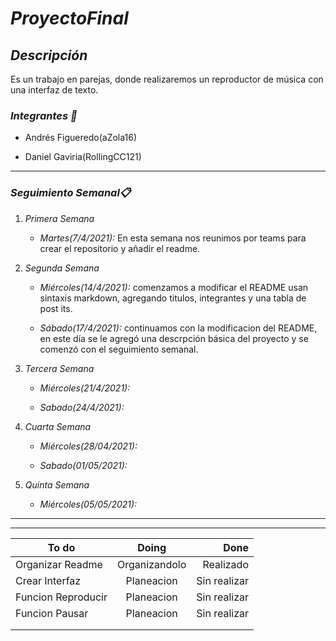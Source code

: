 # _ProyectoFinal_
 

## ___Descripción___

Es un trabajo en parejas, donde realizaremos un reproductor de música con una interfaz de texto.


### ___Integrantes :raised_hands:___


* Andrés Figueredo(aZola16)


* Daniel Gaviria(RollingCC121)

---

### ___Seguimiento Semanal📋___
1. _Primera Semana_
   
   * _Martes(7/4/2021):_ En esta semana nos reunimos por teams para crear el repositorio y añadir el readme. 

2. _Segunda Semana_
       
   * _Miércoles(14/4/2021):_ comenzamos a modificar el README usan sintaxis markdown, agregando titulos, integrantes y una tabla de post its.

   * _Sábado(17/4/2021):_ continuamos con la modificacion del README, en este día se le agregó una descrpción básica del proyecto y se comenzó con el seguimiento semanal.
  
3. _Tercera Semana_
   
   * _Miércoles(21/4/2021):_
  
   * _Sabado(24/4/2021):_
  
4. _Cuarta Semana_

   * _Miércoles(28/04/2021):_
  
   * _Sabado(01/05/2021):_

5. _Quinta Semana_
   
   * _Miércoles(05/05/2021):_


---
---


|To do              |Doing           |Done           |
|-------------------|:--------------:|--------------:|
|Organizar Readme   |Organizandolo   |Realizado      |
|Crear Interfaz     |Planeacion      |Sin realizar   |
|Funcion Reproducir |Planeacion      |Sin realizar   |
|Funcion Pausar     |Planeacion      |Sin realizar   |
|                   |                |               |
|                   |                |               |
